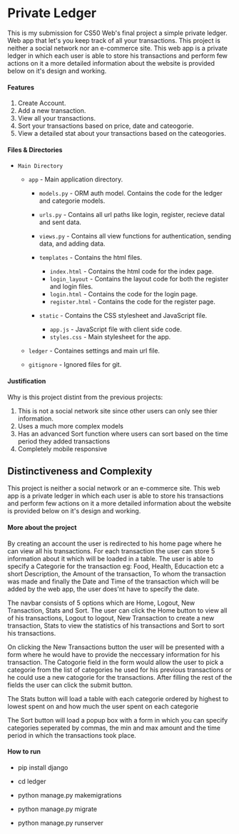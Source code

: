 # Private Ledger

This is my submission for CS50 Web's final project a simple private ledger. Web app that let's you keep track of all your transactions.
This project is neither a social network nor an e-commerce site. This web app is a private ledger in which each user is able to store his transactions and perform few actions on it a more detailed information about the website is provided below on it's design and working.

#### Features

1. Create Account.
2. Add a new transaction.
3. View all your transactions.
4. Sort your transactions based on price, date and cateogorie.
5. View a detailed stat about your transactions based on the cateogories.

#### Files & Directories

- `Main Directory`

  - `app` - Main application directory.

      - `models.py` - ORM auth model. Contains the code for the ledger and categorie models.
      - `urls.py` - Contains all url paths like login, register, recieve datal and sent data.
      - `views.py` - Contains all view functions for authentication, sending data, and adding   data.

    - `templates` - Contains the html files.
        - `index.html` - Contains the html code for the index page.
        - `login_layout` - Contains the layout code for both the register and login files.
        - `login.html` - Contains the code for the login page.
        - `register.html` - Contains the code for the register page.

    - `static` - Contains the CSS stylesheet and JavaScript file.
        - `app.js` - JavaScript file with client side code.
        - `styles.css` - Main stylesheet for the app.
      
  - `ledger` - Containes settings and main url file.
    
  - `gitignore` - Ignored files for git.


#### Justification
Why is this project distint from the previous projects:
1. This is not a social network site since other users can only see thier information.
2. Uses a much more complex models
3. Has an advanced Sort function where users can sort based on the time period they added transactions
4. Completely mobile responsive

## Distinctiveness and Complexity
This project is neither a social network or an e-commerce site. This web app is a private ledger in which each user is able to store his transactions and perform few actions on it a more detailed information about the website is provided below on it's design and working.

#### More about the project
By creating an account the user is redirected to his home page where he can view all his transactions. For each transaction the user can store 5 information about it which will be loaded in a table. The user is able to specify a Categorie for the transaction eg: Food, Health, Educaction etc a short Description, the Amount of the transaction, To whom the transaction was made and finally the Date and Time of the transaction which will be added by the web app, the user does'nt have to specify the date.

The navbar consists of 5 options which are Home, Logout, New Transaction, Stats and Sort. The user can click the Home button to view all of his transactions, Logout to logout, New Transaction to create a new transaction, Stats to view the statistics of his transactions and Sort to sort his transactions.

On clicking the New Transactions button the user will be presented with a form where he would have to provide the neccessary information for his transaction. The Catogorie field in the form would allow the user to pick a categorie from the list of categories he used for his previous transactions or he could use a new catogorie for the transactions. After filling the rest of the fields the user can click the submit button.

The Stats button will load a table with each categorie ordered by highest to lowest spent on and how much the user spent on each categorie

The Sort button will load a popup box with a form in which you can specify categories seperated by commas, the min and max amount and the time period in which the transactions took place.


#### How to run

- pip install django
- cd ledger
- python manage.py makemigrations
- python manage.py migrate

- python manage.py runserver
